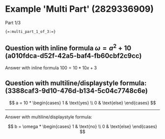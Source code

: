 # Example 'Multi Part' (2829336909)

Part 1/3

`{=:multi_part_1_of_3:=}`

## Question with inline formula $\omega = a^2 + 10$ (a010fdca-d52f-42a5-baf4-fb60cbf2c9cc)

Answer with inline formula $100 = 10 * 10 x + 3$

## Question with multiline/displaystyle formula: (3388caf3-9d10-476d-b134-5c04c7748c6e)

$$
a = 10 * \begin{cases}
1 & \text{yes} \\
0 & \text{else}
\end{cases}
$$

---

Answer with multiline/displaystyle formula:

$$
b = \omega * \begin{cases}
1 & \text{no} \\
0 & \text{else}
\end{cases}
$$
